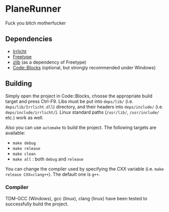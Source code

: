 # PlaneRunner
Fuck you bitch motherfucker

## Dependencies
* [Irrlicht](http://irrlicht.sourceforge.net)
* [Freetype](http://gnuwin32.sourceforge.net/packages/freetype.htm)
* [zlib](http://www.zlib.net/) (as a dependency of Freetype)
* [Code::Blocks](http://codeblocks.org) (optional, but strongly recommended under Windows)

## Building
Simply open the project in Code::Blocks, choose the appropriate build target and press Ctrl-F9. Libs must be put into `deps/lib/` (i.e. `deps/lib/Irrlicht.dll`) directory, and their headers into `deps/include/` (i.e. `deps/include/irrlicht/`). Linux standard paths (`/usr/lib/`, `/usr/include/` etc.) work as well.

Also you can use `automake` to build the project. The following targets are available:
* `make debug`
* `make release`
* `make clean`
* `make all` : both `debug` and `release`

You can change the compiler used by specifying the CXX variable (i.e. `make release CXX=clang++`). The default one is `g++`.

### Compiler
TDM-GCC (Windows), gcc (linux), clang (linux) have been tested to successfully bulid the project.
